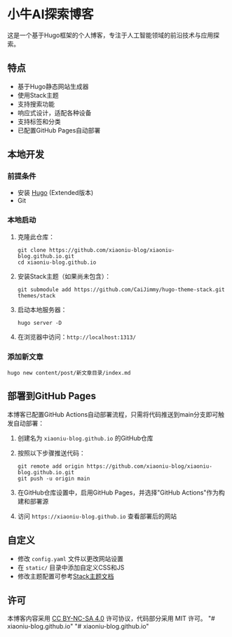 # 小牛AI探索博客

这是一个基于Hugo框架的个人博客，专注于人工智能领域的前沿技术与应用探索。

## 特点

- 基于Hugo静态网站生成器
- 使用Stack主题
- 支持搜索功能
- 响应式设计，适配各种设备
- 支持标签和分类
- 已配置GitHub Pages自动部署

## 本地开发

### 前提条件

- 安装 [Hugo](https://gohugo.io/installation/) (Extended版本)
- Git

### 本地启动

1. 克隆此仓库：
   ```
   git clone https://github.com/xiaoniu-blog/xiaoniu-blog.github.io.git
   cd xiaoniu-blog.github.io
   ```

2. 安装Stack主题（如果尚未包含）：
   ```
   git submodule add https://github.com/CaiJimmy/hugo-theme-stack.git themes/stack
   ```

3. 启动本地服务器：
   ```
   hugo server -D
   ```

4. 在浏览器中访问：`http://localhost:1313/`

### 添加新文章

```
hugo new content/post/新文章目录/index.md
```

## 部署到GitHub Pages

本博客已配置GitHub Actions自动部署流程，只需将代码推送到main分支即可触发自动部署：

1. 创建名为 `xiaoniu-blog.github.io` 的GitHub仓库
2. 按照以下步骤推送代码：
   ```
   git remote add origin https://github.com/xiaoniu-blog/xiaoniu-blog.github.io.git
   git push -u origin main
   ```

3. 在GitHub仓库设置中，启用GitHub Pages，并选择"GitHub Actions"作为构建和部署源

4. 访问 `https://xiaoniu-blog.github.io` 查看部署后的网站

## 自定义

- 修改 `config.yaml` 文件以更改网站设置
- 在 `static/` 目录中添加自定义CSS和JS
- 修改主题配置可参考[Stack主题文档](https://docs.stack.jimmycai.com/)

## 许可

本博客内容采用 [CC BY-NC-SA 4.0](https://creativecommons.org/licenses/by-nc-sa/4.0/) 许可协议，代码部分采用 MIT 许可。 "# xiaoniu-blog.github.io" 
"# xiaoniu-blog.github.io" 
